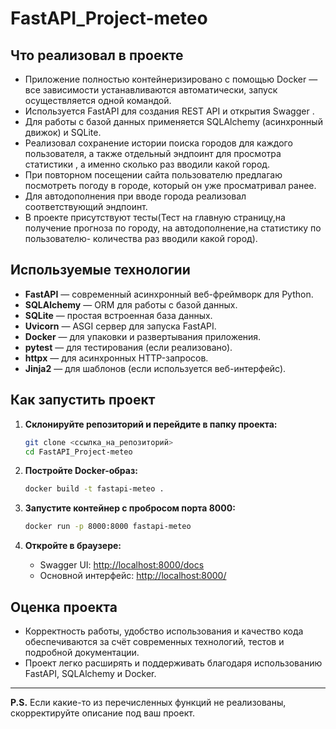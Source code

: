 # FastAPI_Project-meteo
## Что реализовал в проекте

- Приложение полностью контейнеризировано с помощью Docker — все зависимости устанавливаются автоматически, запуск осуществляется одной командой.
- Используется FastAPI для создания REST API и открытия Swagger .
- Для работы с базой данных применяется SQLAlchemy (асинхронный движок) и SQLite.
- Реализовал сохранение истории поиска городов для каждого пользователя, а также отдельный эндпоинт для просмотра статистики , а именно сколько раз вводили какой город.
- При повторном посещении сайта пользователю предлагаю посмотреть погоду в городе, который он уже просматривал ранее.
- Для автодополнения при вводе города реализовал соответствующий эндпоинт.
- В проекте присутствуют тесты(Тест на главную страницу,на получение прогноза по городу, на автодополнение,на статистику по пользователю- количества раз вводили какой город).


## Используемые технологии

- **FastAPI** — современный асинхронный веб-фреймворк для Python.
- **SQLAlchemy** — ORM для работы с базой данных.
- **SQLite** — простая встроенная база данных.
- **Uvicorn** — ASGI сервер для запуска FastAPI.
- **Docker** — для упаковки и развертывания приложения.
- **pytest** — для тестирования (если реализовано).
- **httpx** — для асинхронных HTTP-запросов.
- **Jinja2** — для шаблонов (если используется веб-интерфейс).

## Как запустить проект

1. **Склонируйте репозиторий и перейдите в папку проекта:**
   ```sh
   git clone <ссылка_на_репозиторий>
   cd FastAPI_Project-meteo
   ```

2. **Постройте Docker-образ:**
   ```sh
   docker build -t fastapi-meteo .
   ```

3. **Запустите контейнер с пробросом порта 8000:**
   ```sh
   docker run -p 8000:8000 fastapi-meteo
   ```

4. **Откройте в браузере:**
   - Swagger UI: [http://localhost:8000/docs](http://localhost:8000/docs)
   - Основной интерфейс: [http://localhost:8000/](http://localhost:8000/)
   

## Оценка проекта

- Корректность работы, удобство использования и качество кода обеспечиваются за счёт современных технологий, тестов и подробной документации.
- Проект легко расширять и поддерживать благодаря использованию FastAPI, SQLAlchemy и Docker.

---

**P.S.** Если какие-то из перечисленных функций не реализованы, скорректируйте описание под ваш проект.